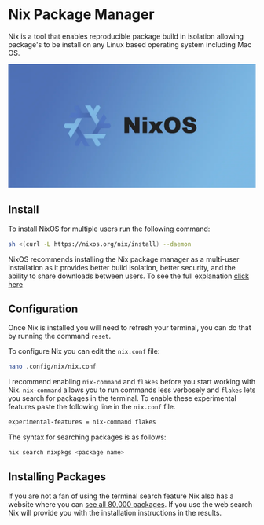 # Nix Package Manager

Nix is a tool that enables reproducible package build in isolation allowing package's to be install on any Linux based operating system including Mac OS.

![NixOS Logo](./nixos_1ic90Y3rag.webp)

## Install

To install NixOS for multiple users run the following command:

```sh
sh <(curl -L https://nixos.org/nix/install) --daemon
```

NixOS recommends installing the Nix package manager as a multi-user installation as it provides better build isolation, better security, and the ability to share downloads between users. To see the full explanation [click here](https://nixos.org/manual/nix/stable/installation/multi-user.html)

## Configuration

Once Nix is installed you will need to refresh your terminal, you can do that by running the command `reset`.

To configure Nix you can edit the `nix.conf` file:

```sh
nano .config/nix/nix.conf
```

I recommend enabling `nix-command` and `flakes` before you start working with Nix. `nix-command` allows you to run commands less verbosely and `flakes` lets you search for packages in the terminal. To enable these experimental features paste the following line in the `nix.conf` file.

```sh
experimental-features = nix-command flakes
```

The syntax for searching packages is as follows:

```sh
nix search nixpkgs <package name>
```

## Installing Packages

If you are not a fan of using the terminal search feature Nix also has a website where you can [see all 80,000 packages](https://search.nixos.org/packages "NixOS Package Manager"). If you use the web search Nix will provide you with the installation instructions in the results.
